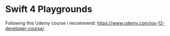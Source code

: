 # Swift 4 Playgrounds
Following this Udemy course i recommend:
https://www.udemy.com/ios-12-developer-course/
